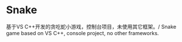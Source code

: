 # Snake
基于VS C++开发的贪吃蛇小游戏，控制台项目，未使用其它框架。/ Snake game based on VS C++, console project, no other frameworks.
